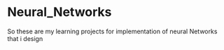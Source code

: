 # Neural_Networks
So these are my learning projects for implementation of neural Networks that i design 
